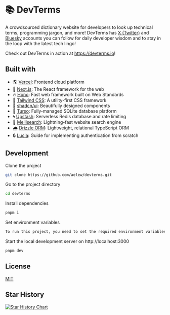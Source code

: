 # 📚 DevTerms

A crowdsourced dictionary website for developers to look up technical terms, programming jargon, and more! DevTerms has [X (Twitter)](https://twitter.com/devtermsio) and [Bluesky](https://bsky.app/profile/devterms.io) accounts you can follow for daily developer wisdom and to stay in the loop with the latest tech lingo!

Check out DevTerms in action at https://devterms.io!

## Built with

- 🌎 [Vercel](https://vercel.com): Frontend cloud platform
- 🌟 [Next.js](https://nextjs.org): The React framework for the web
- 🔥 [Hono](https://hono.dev): Fast web framework built on Web Standards
- 💨 [Tailwind CSS](https://tailwindcss.com): A utility-first CSS framework
- 🎨 [shadcn/ui](https://ui.shadcn.com): Beautifully designed components
- 💾 [Turso](https://turso.tech): Fully-managed SQLite database platform
- 🌀 [Upstash](https://upstash.com): Serverless Redis database and rate limiting
- 🔎 [Meilisearch](https://www.meilisearch.com): Lightning-fast website search engine
- 🌧️ [Drizzle ORM](https://orm.drizzle.team): Lightweight, relational TypeScript ORM
- 🔒 [Lucia](https://lucia-auth.com): Guide for implementing authentication from scratch

## Development

Clone the project

```bash
git clone https://github.com/aelew/devterms.git
```

Go to the project directory

```bash
cd devterms
```

Install dependencies

```bash
pnpm i
```

Set environment variables

```bash
To run this project, you need to set the required environment variables. Copy `.env.example` into a new file called `.env` and fill in the values.
```

Start the local development server on http://localhost:3000

```bash
pnpm dev
```

## License

[MIT](https://choosealicense.com/licenses/mit)

## Star History

<a href="https://star-history.com/#aelew/devterms&Date">
  <picture>
    <source media="(prefers-color-scheme: dark)" srcset="https://api.star-history.com/svg?repos=aelew/devterms&type=Date&theme=dark" />
    <source media="(prefers-color-scheme: light)" srcset="https://api.star-history.com/svg?repos=aelew/devterms&type=Date" />
    <img alt="Star History Chart" src="https://api.star-history.com/svg?repos=aelew/devterms&type=Date" />
  </picture>
</a>
